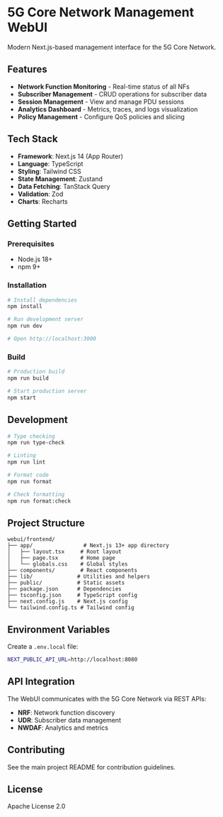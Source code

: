 # 5G Core Network Management WebUI

Modern Next.js-based management interface for the 5G Core Network.

## Features

- **Network Function Monitoring** - Real-time status of all NFs
- **Subscriber Management** - CRUD operations for subscriber data
- **Session Management** - View and manage PDU sessions
- **Analytics Dashboard** - Metrics, traces, and logs visualization
- **Policy Management** - Configure QoS policies and slicing

## Tech Stack

- **Framework**: Next.js 14 (App Router)
- **Language**: TypeScript
- **Styling**: Tailwind CSS
- **State Management**: Zustand
- **Data Fetching**: TanStack Query
- **Validation**: Zod
- **Charts**: Recharts

## Getting Started

### Prerequisites

- Node.js 18+
- npm 9+

### Installation

```bash
# Install dependencies
npm install

# Run development server
npm run dev

# Open http://localhost:3000
```

### Build

```bash
# Production build
npm run build

# Start production server
npm start
```

## Development

```bash
# Type checking
npm run type-check

# Linting
npm run lint

# Format code
npm run format

# Check formatting
npm run format:check
```

## Project Structure

```
webui/frontend/
├── app/                # Next.js 13+ app directory
│   ├── layout.tsx     # Root layout
│   ├── page.tsx       # Home page
│   └── globals.css    # Global styles
├── components/        # React components
├── lib/              # Utilities and helpers
├── public/           # Static assets
├── package.json      # Dependencies
├── tsconfig.json     # TypeScript config
├── next.config.js    # Next.js config
└── tailwind.config.ts # Tailwind config
```

## Environment Variables

Create a `.env.local` file:

```bash
NEXT_PUBLIC_API_URL=http://localhost:8080
```

## API Integration

The WebUI communicates with the 5G Core Network via REST APIs:

- **NRF**: Network function discovery
- **UDR**: Subscriber data management
- **NWDAF**: Analytics and metrics

## Contributing

See the main project README for contribution guidelines.

## License

Apache License 2.0
